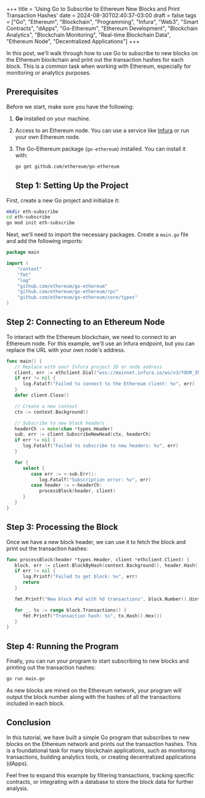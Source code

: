 +++
title = 'Using Go to Subscribe to Ethereum New Blocks and Print Transaction Hashes'
date = 2024-08-30T02:40:37-03:00
draft = false
tags = ["Go", "Ethereum", "Blockchain", "Programming", "Infura", "Web3", "Smart Contracts", "dApps", "Go-Ethereum", "Ethereum Development", "Blockchain Analytics", "Blockchain Monitoring", "Real-time Blockchain Data", "Ethereum Node", "Decentralized Applications"]
+++

In this post, we'll walk through how to use Go to subscribe to new blocks on the Ethereum blockchain and print out the
transaction hashes for each block. This is a common task when working with Ethereum, especially for monitoring or
analytics purposes.

## Prerequisites

Before we start, make sure you have the following:

1. **Go** installed on your machine.
2. Access to an Ethereum node. You can use a service like [Infura](https://infura.io/) or run your own Ethereum node.
3. The Go-Ethereum package (`go-ethereum`) installed. You can install it with:
   ```sh
   go get github.com/ethereum/go-ethereum
   ```

   ## Step 1: Setting Up the Project

First, create a new Go project and initialize it:

```sh
mkdir eth-subscribe
cd eth-subscribe
go mod init eth-subscribe
```

Next, we'll need to import the necessary packages. Create a `main.go` file and add the following imports:

```go
package main

import (
	"context"
	"fmt"
	"log"
	"github.com/ethereum/go-ethereum"
	"github.com/ethereum/go-ethereum/rpc"
	"github.com/ethereum/go-ethereum/core/types"
)
```

## Step 2: Connecting to an Ethereum Node

To interact with the Ethereum blockchain, we need to connect to an Ethereum node. For this example, we'll use an Infura
endpoint, but you can replace the URL with your own node's address.

```go
func main() {
   // Replace with your Infura project ID or node address
   client, err := ethclient.Dial("wss://mainnet.infura.io/ws/v3/YOUR_INFURA_PROJECT_ID")
   if err != nil {
      log.Fatalf("Failed to connect to the Ethereum client: %v", err)
   }
   defer client.Close()

   // Create a new context
   ctx := context.Background()

   // Subscribe to new block headers
   headerCh := make(chan *types.Header)
   sub, err := client.SubscribeNewHead(ctx, headerCh)
   if err != nil {
      log.Fatalf("Failed to subscribe to new headers: %v", err)
   }

   for {
      select {
         case err := <-sub.Err():
            log.Fatalf("Subscription error: %v", err)
         case header := <-headerCh:
            processBlock(header, client)
      }
   }
}
```

## Step 3: Processing the Block

Once we have a new block header, we can use it to fetch the block and print out the transaction hashes:

```go
func processBlock(header *types.Header, client *ethclient.Client) {
   block, err := client.BlockByHash(context.Background(), header.Hash())
   if err != nil {
      log.Printf("Failed to get block: %v", err)
      return
   }

   fmt.Printf("New block #%d with %d transactions", block.Number().Uint64(), len(block.Transactions()))

   for _, tx := range block.Transactions() {
      fmt.Printf("Transaction hash: %s", tx.Hash().Hex())
   }
}
```

## Step 4: Running the Program

Finally, you can run your program to start subscribing to new blocks and printing out the transaction hashes:

```sh
go run main.go
```

As new blocks are mined on the Ethereum network, your program will output the block number along with the hashes of all
the transactions included in each block.

## Conclusion

In this tutorial, we have built a simple Go program that subscribes to new blocks on the Ethereum network and prints out
the transaction hashes. This is a foundational task for many blockchain applications, such as monitoring transactions,
building analytics tools, or creating decentralized applications (dApps).

Feel free to expand this example by filtering transactions, tracking specific contracts, or integrating with a database
to store the block data for further analysis.
